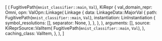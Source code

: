 [
    (
        FugitivePath(`mnist_classifier::main`, `Val`),
        KiRepr {
            val_domain_repr: Omni,
            opn: ValOpn::Linkage(
                Linkage {
                    data: LinkageData::MajorVal {
                        path: FugitivePath(`mnist_classifier::main`, `Val`),
                        instantiation: LinInstantiation {
                            symbol_resolutions: [],
                            separator: None,
                        },
                    },
                },
            ),
            arguments: [],
            source: KiReprSource::ValItem(
                FugitivePath(`mnist_classifier::main`, `Val`),
            ),
            caching_class: ValItem,
        },
    ),
]